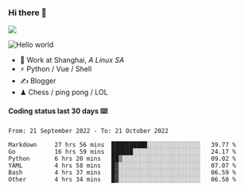 ### Hi there 👋
![](https://komarev.com/ghpvc/?username=Xuhandsome)


<img src="https://github-readme-stats.vercel.app/api?username=XuHandsome&show_icons=true&theme=merko" alt="Hello world">

<br/>

- 🍻  Work at Shanghai, _A Linux SA_
- ⚡  Python / Vue / Shell
- ✍️  Blogger
- ♟  Chess / ping pong / LOL

#### Coding status last 30 days ⌨️

<!--START_SECTION:waka-->

```text
From: 21 September 2022 - To: 21 October 2022

Markdown     27 hrs 56 mins  ██████████░░░░░░░░░░░░░░░   39.77 %
Go           16 hrs 59 mins  ██████░░░░░░░░░░░░░░░░░░░   24.17 %
Python       6 hrs 20 mins   ██▒░░░░░░░░░░░░░░░░░░░░░░   09.02 %
YAML         4 hrs 58 mins   █▓░░░░░░░░░░░░░░░░░░░░░░░   07.07 %
Bash         4 hrs 37 mins   █▓░░░░░░░░░░░░░░░░░░░░░░░   06.59 %
Other        4 hrs 34 mins   █▓░░░░░░░░░░░░░░░░░░░░░░░   06.50 %
```

<!--END_SECTION:waka-->

